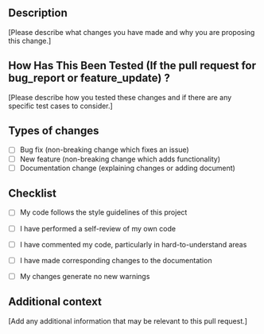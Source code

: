## Description

[Please describe what changes you have made and why you are proposing this change.]

## How Has This Been Tested (If the pull request for bug_report or feature_update) ?

[Please describe how you tested these changes and if there are any specific test cases to consider.]

## Types of changes

- [ ] Bug fix (non-breaking change which fixes an issue)
- [ ] New feature (non-breaking change which adds functionality)
- [ ] Documentation change (explaining changes or adding document)

## Checklist

- [ ] My code follows the style guidelines of this project
- [ ] I have performed a self-review of my own code
- [ ] I have commented my code, particularly in hard-to-understand areas
- [ ] I have made corresponding changes to the documentation
- [ ] My changes generate no new warnings


## Additional context

[Add any additional information that may be relevant to this pull request.]
